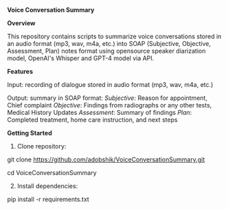 **Voice Conversation Summary**

**Overview**

This repository contains scripts to summarize voice conversations stored in an audio format (mp3, wav, m4a, etc.) into SOAP (Subjective, Objective, Assessment, Plan) notes format using opensource speaker diarization model, OpenAI's Whisper and GPT-4 model via API.

**Features**

Input: recording of dialogue stored in audio format (mp3, wav, m4a, etc.)

Output: summary in SOAP format:
*Subjective*: Reason for appointment, Chief complaint
*Objective*: Findings from radiographs or any other tests, Medical History Updates
*Assessment*: Summary of findings
*Plan*: Completed treatment, home care instruction, and next steps

**Getting Started**
1. Clone repository:

git clone https://github.com/adobshik/VoiceConversationSummary.git

cd VoiceConversationSummary

2. Install dependencies:

pip install -r requirements.txt
